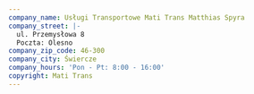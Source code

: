 ```yaml
---
company_name: Usługi Transportowe Mati Trans Matthias Spyra
company_street: |-
  ul. Przemysłowa 8
  Poczta: Olesno
company_zip_code: 46-300
company_city: Świercze
company_hours: 'Pon - Pt: 8:00 - 16:00'
copyright: Mati Trans
---
```

